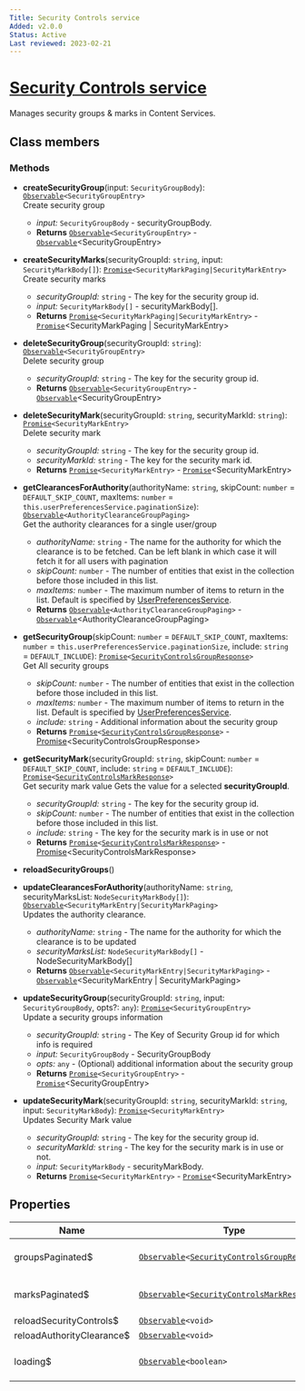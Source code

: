 ```yaml
---
Title: Security Controls service
Added: v2.0.0
Status: Active
Last reviewed: 2023-02-21
---
```


# [Security Controls service](../../../lib/content-services/src/lib/security/services/security-controls-groups-marks-security.service.ts "Defined in security-controls-groups-marks-security.service.ts")

Manages security groups & marks in Content Services.

## Class members

### Methods

-   **createSecurityGroup**(input: `SecurityGroupBody`): [`Observable`](http://reactivex.io/documentation/observable.html)`<SecurityGroupEntry>`<br/>
    Create security group
    -   _input:_ `SecurityGroupBody`  - securityGroupBody.
    -   **Returns** [`Observable`](http://reactivex.io/documentation/observable.html)`<SecurityGroupEntry>` - [`Observable`](http://reactivex.io/documentation/observable.html)&lt;SecurityGroupEntry>
-   **createSecurityMarks**(securityGroupId: `string`, input: `SecurityMarkBody[]`): [`Promise`](https://developer.mozilla.org/en-US/docs/Web/JavaScript/Guide/Using_promises)`<SecurityMarkPaging|SecurityMarkEntry>`<br/>
    Create security marks
    -   _securityGroupId:_ `string`  - The key for the security group id.
    -   _input:_ `SecurityMarkBody[]`  - securityMarkBody\[].
    -   **Returns** [`Promise`](https://developer.mozilla.org/en-US/docs/Web/JavaScript/Guide/Using_promises)`<SecurityMarkPaging|SecurityMarkEntry>` - [`Promise`](https://developer.mozilla.org/en-US/docs/Web/JavaScript/Guide/Using_promises)&lt;SecurityMarkPaging | SecurityMarkEntry>
-   **deleteSecurityGroup**(securityGroupId: `string`): [`Observable`](http://reactivex.io/documentation/observable.html)`<SecurityGroupEntry>`<br/>
    Delete security group
    -   _securityGroupId:_ `string`  - The key for the security group id.
    -   **Returns** [`Observable`](http://reactivex.io/documentation/observable.html)`<SecurityGroupEntry>` - [`Observable`](http://reactivex.io/documentation/observable.html)&lt;SecurityGroupEntry>
-   **deleteSecurityMark**(securityGroupId: `string`, securityMarkId: `string`): [`Promise`](https://developer.mozilla.org/en-US/docs/Web/JavaScript/Guide/Using_promises)`<SecurityMarkEntry>`<br/>
    Delete security mark
    -   _securityGroupId:_ `string`  - The key for the security group id.
    -   _securityMarkId:_ `string`  - The key for the security mark id.
    -   **Returns** [`Promise`](https://developer.mozilla.org/en-US/docs/Web/JavaScript/Guide/Using_promises)`<SecurityMarkEntry>` - [`Promise`](https://developer.mozilla.org/en-US/docs/Web/JavaScript/Guide/Using_promises)&lt;SecurityMarkEntry>
-   **getClearancesForAuthority**(authorityName: `string`, skipCount: `number` = `DEFAULT_SKIP_COUNT`, maxItems: `number` = `this.userPreferencesService.paginationSize`): [`Observable`](http://reactivex.io/documentation/observable.html)`<AuthorityClearanceGroupPaging>`<br/>
    Get the authority clearances for a single user/group
    -   _authorityName:_ `string`  - The name for the authority for which the clearance is to be fetched. Can be left blank in which case it will fetch it for all users with pagination
    -   _skipCount:_ `number`  - The number of entities that exist in the collection before those included in this list.
    -   _maxItems:_ `number`  - The maximum number of items to return in the list. Default is specified by [UserPreferencesService](../../core/services/user-preferences.service.md).
    -   **Returns** [`Observable`](http://reactivex.io/documentation/observable.html)`<AuthorityClearanceGroupPaging>` - [`Observable`](http://reactivex.io/documentation/observable.html)&lt;AuthorityClearanceGroupPaging>
-   **getSecurityGroup**(skipCount: `number` = `DEFAULT_SKIP_COUNT`, maxItems: `number` = `this.userPreferencesService.paginationSize`, include: `string` = `DEFAULT_INCLUDE`): [`Promise`](https://developer.mozilla.org/en-US/docs/Web/JavaScript/Guide/Using_promises)`<`[`SecurityControlsGroupResponse`](../../../lib/content-services/src/lib/security/services/models/security-controls-group-response.interface.ts)`>`<br/>
    Get All security groups
    -   _skipCount:_ `number`  - The number of entities that exist in the collection before those included in this list.
    -   _maxItems:_ `number`  - The maximum number of items to return in the list. Default is specified by [UserPreferencesService](../../core/services/user-preferences.service.md).
    -   _include:_ `string`  - Additional information about the security group
    -   **Returns** [`Promise`](https://developer.mozilla.org/en-US/docs/Web/JavaScript/Guide/Using_promises)`<`[`SecurityControlsGroupResponse`](../../../lib/content-services/src/lib/security/services/models/security-controls-group-response.interface.ts)`>` - [Promise](https://developer.mozilla.org/en-US/docs/Web/JavaScript/Guide/Using_promises)&lt;SecurityControlsGroupResponse>
-   **getSecurityMark**(securityGroupId: `string`, skipCount: `number` = `DEFAULT_SKIP_COUNT`, include: `string` = `DEFAULT_INCLUDE`): [`Promise`](https://developer.mozilla.org/en-US/docs/Web/JavaScript/Guide/Using_promises)`<`[`SecurityControlsMarkResponse`](../../../lib/content-services/src/lib/security/services/models/security-controls-mark-response.interface.ts)`>`<br/>
    Get security mark value Gets the value for a selected **securityGroupId**.
    -   _securityGroupId:_ `string`  - The key for the security group id.
    -   _skipCount:_ `number`  - The number of entities that exist in the collection before those included in this list.
    -   _include:_ `string`  - The key for the security mark is in use or not
    -   **Returns** [`Promise`](https://developer.mozilla.org/en-US/docs/Web/JavaScript/Guide/Using_promises)`<`[`SecurityControlsMarkResponse`](../../../lib/content-services/src/lib/security/services/models/security-controls-mark-response.interface.ts)`>` - [Promise](https://developer.mozilla.org/en-US/docs/Web/JavaScript/Guide/Using_promises)&lt;SecurityControlsMarkResponse>
-   **reloadSecurityGroups**()<br/>

-   **updateClearancesForAuthority**(authorityName: `string`, securityMarksList: `NodeSecurityMarkBody[]`): [`Observable`](http://reactivex.io/documentation/observable.html)`<SecurityMarkEntry|SecurityMarkPaging>`<br/>
    Updates the authority clearance.
    -   _authorityName:_ `string`  - The name for the authority for which the clearance is to be updated
    -   _securityMarksList:_ `NodeSecurityMarkBody[]`  - NodeSecurityMarkBody\[]
    -   **Returns** [`Observable`](http://reactivex.io/documentation/observable.html)`<SecurityMarkEntry|SecurityMarkPaging>` - [`Observable`](http://reactivex.io/documentation/observable.html)&lt;SecurityMarkEntry | SecurityMarkPaging>
-   **updateSecurityGroup**(securityGroupId: `string`, input: `SecurityGroupBody`, opts?: `any`): [`Promise`](https://developer.mozilla.org/en-US/docs/Web/JavaScript/Guide/Using_promises)`<SecurityGroupEntry>`<br/>
    Update a security groups information
    -   _securityGroupId:_ `string`  - The Key of Security Group id for which info is required
    -   _input:_ `SecurityGroupBody`  - SecurityGroupBody
    -   _opts:_ `any`  - (Optional) additional information about the security group
    -   **Returns** [`Promise`](https://developer.mozilla.org/en-US/docs/Web/JavaScript/Guide/Using_promises)`<SecurityGroupEntry>` - [`Promise`](https://developer.mozilla.org/en-US/docs/Web/JavaScript/Guide/Using_promises)&lt;SecurityGroupEntry>
-   **updateSecurityMark**(securityGroupId: `string`, securityMarkId: `string`, input: `SecurityMarkBody`): [`Promise`](https://developer.mozilla.org/en-US/docs/Web/JavaScript/Guide/Using_promises)`<SecurityMarkEntry>`<br/>
    Updates Security Mark value
    -   _securityGroupId:_ `string`  - The key for the security group id.
    -   _securityMarkId:_ `string`  - The key for the security mark is in use or not.
    -   _input:_ `SecurityMarkBody`  - securityMarkBody.
    -   **Returns** [`Promise`](https://developer.mozilla.org/en-US/docs/Web/JavaScript/Guide/Using_promises)`<SecurityMarkEntry>` - [`Promise`](https://developer.mozilla.org/en-US/docs/Web/JavaScript/Guide/Using_promises)&lt;SecurityMarkEntry>

## Properties

| Name | Type | Description |
| ---- | ---- | ----------- |
| groupsPaginated$ | [`Observable`](http://reactivex.io/documentation/observable.html)`<`[`SecurityControlsGroupResponse`](../../../lib/content-services/src/lib/security/services/models/security-controls-group-response.interface.ts)`>` | Current paginated groups. |
| marksPaginated$ | [`Observable`](http://reactivex.io/documentation/observable.html)`<`[`SecurityControlsMarkResponse`](../../../lib/content-services/src/lib/security/services/models/security-controls-mark-response.interface.ts)`>` | Current paginated marks. |
| reloadSecurityControls$ | [`Observable`](http://reactivex.io/documentation/observable.html)`<void>` |  |
| reloadAuthorityClearance$ | [`Observable`](http://reactivex.io/documentation/observable.html)`<void>` |  |
| loading$ | [`Observable`](http://reactivex.io/documentation/observable.html)`<boolean>` | Current loading state. |
